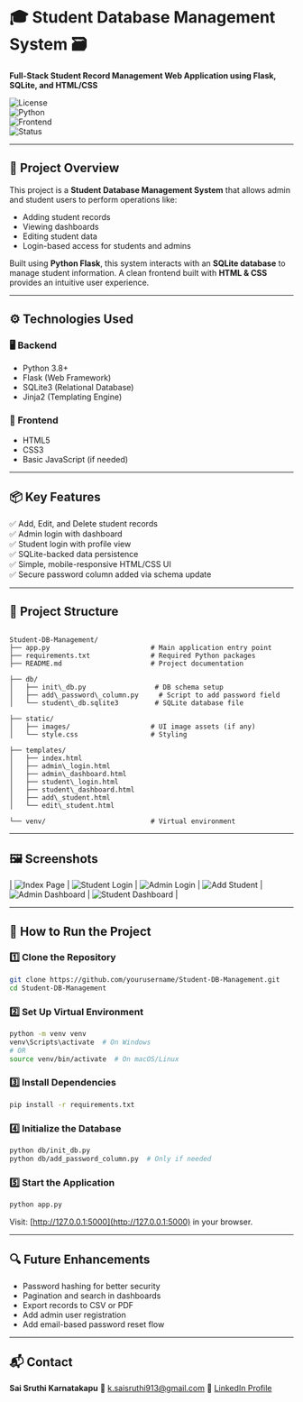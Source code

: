 # 🎓 Student Database Management System 🗃️

**Full-Stack Student Record Management Web Application using Flask, SQLite, and HTML/CSS**

![License](https://img.shields.io/badge/license-MIT-green.svg)  
![Python](https://img.shields.io/badge/python-3.8%2B-blue.svg)  
![Frontend](https://img.shields.io/badge/frontend-HTML%20%7C%20CSS-blue.svg)  
![Status](https://img.shields.io/badge/status-Completed-brightgreen.svg)

---

## 🧠 Project Overview

This project is a **Student Database Management System** that allows admin and student users to perform operations like:

- Adding student records
- Viewing dashboards
- Editing student data
- Login-based access for students and admins

Built using **Python Flask**, this system interacts with an **SQLite database** to manage student information. A clean frontend built with **HTML & CSS** provides an intuitive user experience.

---

## ⚙️ Technologies Used

### 🖥️ Backend

- Python 3.8+
- Flask (Web Framework)
- SQLite3 (Relational Database)
- Jinja2 (Templating Engine)

### 🎨 Frontend

- HTML5
- CSS3
- Basic JavaScript (if needed)

---

## 📦 Key Features

✅ Add, Edit, and Delete student records  
✅ Admin login with dashboard  
✅ Student login with profile view  
✅ SQLite-backed data persistence  
✅ Simple, mobile-responsive HTML/CSS UI  
✅ Secure password column added via schema update

---

## 📁 Project Structure

```

Student-DB-Management/
├── app.py                         # Main application entry point
├── requirements.txt               # Required Python packages
├── README.md                      # Project documentation

├── db/
│   ├── init\_db.py                 # DB schema setup
│   ├── add\_password\_column.py     # Script to add password field
│   └── student\_db.sqlite3         # SQLite database file

├── static/
│   ├── images/                    # UI image assets (if any)
│   └── style.css                  # Styling

├── templates/
│   ├── index.html
│   ├── admin\_login.html
│   ├── admin\_dashboard.html
│   ├── student\_login.html
│   ├── student\_dashboard.html
│   ├── add\_student.html
│   └── edit\_student.html

└── venv/                          # Virtual environment

````

---

## 🖼️ Screenshots

| ![Index Page](https://github.com/user-attachments/assets/aa8b5b61-f0c5-472b-8cbb-b790d25b7b02) | ![Student Login]([screenshots/student_login.png](https://github.com/user-attachments/assets/674ffb32-4288-44ca-b9b6-3d96ada623bb)) | ![Admin Login](https://github.com/user-attachments/assets/45a1bb63-ca87-46f9-a37f-bda760e15779) | ![Add Student](https://github.com/user-attachments/assets/e10a235d-f2b6-4328-bb45-dac61c1e14cf) | ![Admin Dashboard](https://github.com/user-attachments/assets/0387174c-efe5-4308-aa8a-229d17262e29) | ![Student Dashboard](https://github.com/user-attachments/assets/71c4cd96-4a9b-4dff-86d7-812bfa629c7c) |

---

## 🚀 How to Run the Project

### 1️⃣ Clone the Repository

```bash
git clone https://github.com/yourusername/Student-DB-Management.git
cd Student-DB-Management
````

### 2️⃣ Set Up Virtual Environment

```bash
python -m venv venv
venv\Scripts\activate  # On Windows
# OR
source venv/bin/activate  # On macOS/Linux
```

### 3️⃣ Install Dependencies

```bash
pip install -r requirements.txt
```

### 4️⃣ Initialize the Database

```bash
python db/init_db.py
python db/add_password_column.py  # Only if needed
```

### 5️⃣ Start the Application

```bash
python app.py
```

Visit: [http://127.0.0.1:5000](http://127.0.0.1:5000) in your browser.

---

## 🔍 Future Enhancements

* Password hashing for better security
* Pagination and search in dashboards
* Export records to CSV or PDF
* Add admin user registration
* Add email-based password reset flow

---

## 📬 Contact

**Sai Sruthi Karnatakapu**
📧 [k.saisruthi913@gmail.com](mailto:k.saisruthi913@gmail.com)
🔗 [LinkedIn Profile](https://www.linkedin.com/in/saisruthi-karnatakapu/)

```

